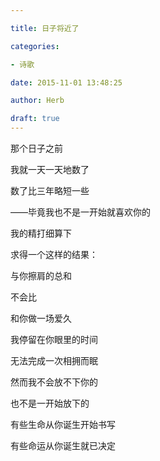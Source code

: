 ```yaml
---

title: 日子将近了

categories:

- 诗歌

date: 2015-11-01 13:48:25

author: Herb

draft: true
---
```


那个日子之前

我就一天一天地数了

数了比三年略短一些

——毕竟我也不是一开始就喜欢你的



我的精打细算下

求得一个这样的结果：

与你擦肩的总和

不会比

和你做一场爱久

我停留在你眼里的时间

无法完成一次相拥而眠



然而我不会放不下你的

也不是一开始放下的

有些生命从你诞生开始书写

有些命运从你诞生就已决定